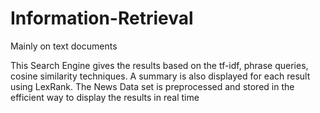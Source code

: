 # Information-Retrieval
Mainly on text documents

This Search Engine gives the results based on the tf-idf, phrase queries, cosine similarity techniques. A
summary is also displayed for each result using LexRank. The News Data set is preprocessed and stored
in the efficient way to display the results in real time
